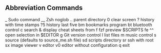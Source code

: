 ## Abbreviation Commands

_             Sudo command
__            Zsh noglob
..            parent directory
0             clear screen
?             history with time stamps
?5            history last five
bm            bookmarks program
bt            bluetooth control
c             search & display cheat sheets from
f             fzf preview $SCRIPTS
fe            ^^ open selection in $EDITOR
g             Git version control
l             list files
m             music control
s             source (defaults to source_me.sh file)
sd            scripts directory
sr            ssh with root
sx            image viewer
v             editor
v0            editor without configuration
q             exit
